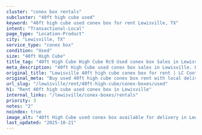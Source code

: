 ```yaml
---
cluster: "conex box rentals"
subcluster: "40ft high cube used"
keyword: "40ft high cube used conex box for rent Lewisville, TX"
intent: "Transactional-Local"
page_type: "Location-Product"
city: "Lewisville, TX"
service_type: "conex box"
condition: "Used"
size: "40ft High Cube"
title_tag: "40ft High Cube High Cube Rc9 Used conex box Sales in Lewisville | LC Container"
meta_description: "40ft High Cube used conex box sales in Lewisville. High cube containers with extra height. Fast delivery, competitive pricing. Serving conex boxes area. Quote ID: 4C4. Call (214) 524-4168 for your free quote today."
original_title: "Lewisville 40ft high cube conex box for rent | LC Container"
original_meta: "Buy used 40ft high cube conex box rent with local delivery in Lewisville, TX. LC Container — local Since 2003. Request a fast quote today."
url_slug: "/lewisville/rent/40ft-high-cube/conex-boxes/used"
h1: "Rent 40ft high cube used conex box in Lewisville"
internal_links: "/lewisville/conex-boxes/rentals"
priority: 3
notes: "2"
noindex: true
image_alt: "40ft High Cube used conex box available for delivery in Lewisville"
last_updated: "2025-10-21"
---
```


<!-- TODO: Add unique city/inventory copy, images, and internal links here. -->
